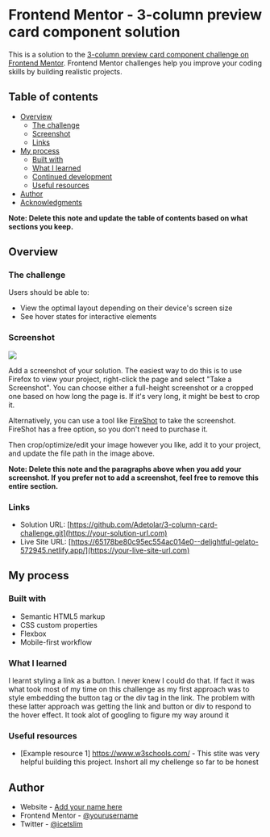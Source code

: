 # Frontend Mentor - 3-column preview card component solution

This is a solution to the [3-column preview card component challenge on Frontend Mentor](https://www.frontendmentor.io/challenges/3column-preview-card-component-pH92eAR2-). Frontend Mentor challenges help you improve your coding skills by building realistic projects. 

## Table of contents

- [Overview](#overview)
  - [The challenge](#the-challenge)
  - [Screenshot](#screenshot)
  - [Links](#links)
- [My process](#my-process)
  - [Built with](#built-with)
  - [What I learned](#what-i-learned)
  - [Continued development](#continued-development)
  - [Useful resources](#useful-resources)
- [Author](#author)
- [Acknowledgments](#acknowledgments)

**Note: Delete this note and update the table of contents based on what sections you keep.**

## Overview

### The challenge

Users should be able to:

- View the optimal layout depending on their device's screen size
- See hover states for interactive elements

### Screenshot

![](./screenshot.jpg)

Add a screenshot of your solution. The easiest way to do this is to use Firefox to view your project, right-click the page and select "Take a Screenshot". You can choose either a full-height screenshot or a cropped one based on how long the page is. If it's very long, it might be best to crop it.

Alternatively, you can use a tool like [FireShot](https://getfireshot.com/) to take the screenshot. FireShot has a free option, so you don't need to purchase it. 

Then crop/optimize/edit your image however you like, add it to your project, and update the file path in the image above.

**Note: Delete this note and the paragraphs above when you add your screenshot. If you prefer not to add a screenshot, feel free to remove this entire section.**

### Links

- Solution URL: [https://github.com/Adetolar/3-column-card-challenge.git](https://your-solution-url.com)
- Live Site URL: [https://65178be80c95ec554ac014e0--delightful-gelato-572945.netlify.app/](https://your-live-site-url.com)

## My process

### Built with

- Semantic HTML5 markup
- CSS custom properties
- Flexbox
- Mobile-first workflow




### What I learned

I learnt styling a link as a button. I never knew I could do that. If fact it was what took most of my time on this challenge as my first approach was to style embedding the button tag or the div tag in the link. The problem with these latter approach was getting the link and button or div to respond to the hover effect. It took alot of googling to figure my way around it





### Useful resources

- [Example resource 1] https://www.w3schools.com/ - This stite was very helpful building this project. Inshort all my chellenge so far to be honest



## Author

- Website - [Add your name here](https://www.your-site.com)
- Frontend Mentor - [@yourusername](https://www.frontendmentor.io/profile/Adetolar)
- Twitter - [@icetslim](https://twitter.com/icetslim)




